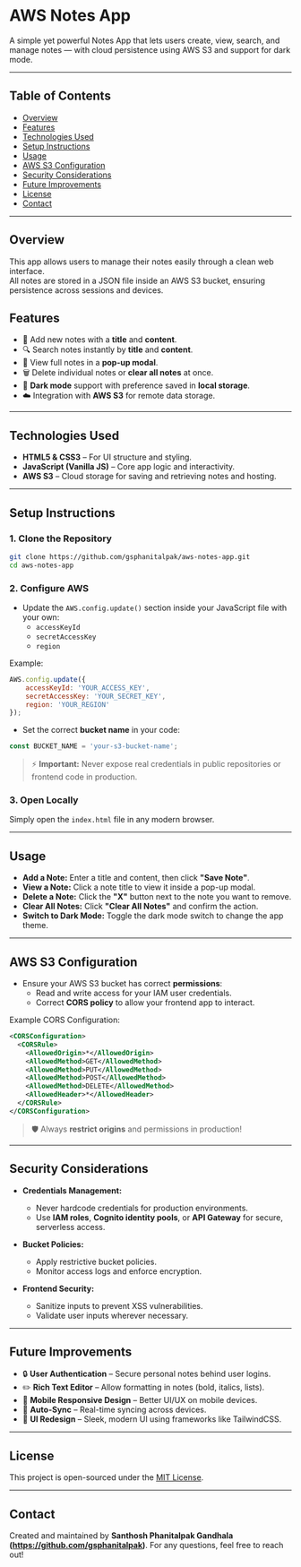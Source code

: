 # AWS Notes App

A simple yet powerful Notes App that lets users create, view, search, and manage notes — with cloud persistence using AWS S3 and support for dark mode.

---

## Table of Contents
- [Overview](#overview)
- [Features](#features)
- [Technologies Used](#technologies-used)
- [Setup Instructions](#setup-instructions)
- [Usage](#usage)
- [AWS S3 Configuration](#aws-s3-configuration)
- [Security Considerations](#security-considerations)
- [Future Improvements](#future-improvements)
- [License](#license)
- [Contact](#contact)

---

## Overview

This app allows users to manage their notes easily through a clean web interface.  
All notes are stored in a JSON file inside an AWS S3 bucket, ensuring persistence across sessions and devices.

## Features

- 📄 Add new notes with a **title** and **content**.
- 🔍 Search notes instantly by **title** and **content**.
- 📂 View full notes in a **pop-up modal**.
- 🗑️ Delete individual notes or **clear all notes** at once.
- 🌙 **Dark mode** support with preference saved in **local storage**.
- ☁️ Integration with **AWS S3** for remote data storage.

---

## Technologies Used

- **HTML5 & CSS3** – For UI structure and styling.
- **JavaScript (Vanilla JS)** – Core app logic and interactivity.
- **AWS S3** – Cloud storage for saving and retrieving notes and hosting.

---

## Setup Instructions

### 1. Clone the Repository

```bash
git clone https://github.com/gsphanitalpak/aws-notes-app.git
cd aws-notes-app
```

### 2. Configure AWS

- Update the `AWS.config.update()` section inside your JavaScript file with your own:
  - `accessKeyId`
  - `secretAccessKey`
  - `region`

Example:

```javascript
AWS.config.update({
    accessKeyId: 'YOUR_ACCESS_KEY',
    secretAccessKey: 'YOUR_SECRET_KEY',
    region: 'YOUR_REGION'
});
```

- Set the correct **bucket name** in your code:
  
```javascript
const BUCKET_NAME = 'your-s3-bucket-name';
```

> ⚡ **Important:** Never expose real credentials in public repositories or frontend code in production.

### 3. Open Locally

Simply open the `index.html` file in any modern browser.

---

## Usage

- **Add a Note:** Enter a title and content, then click **"Save Note"**.
- **View a Note:** Click a note title to view it inside a pop-up modal.
- **Delete a Note:** Click the **"X"** button next to the note you want to remove.
- **Clear All Notes:** Click **"Clear All Notes"** and confirm the action.
- **Switch to Dark Mode:** Toggle the dark mode switch to change the app theme.

---

## AWS S3 Configuration

- Ensure your AWS S3 bucket has correct **permissions**:
  - Read and write access for your IAM user credentials.
  - Correct **CORS policy** to allow your frontend app to interact.

Example CORS Configuration:

```xml
<CORSConfiguration>
  <CORSRule>
    <AllowedOrigin>*</AllowedOrigin>
    <AllowedMethod>GET</AllowedMethod>
    <AllowedMethod>PUT</AllowedMethod>
    <AllowedMethod>POST</AllowedMethod>
    <AllowedMethod>DELETE</AllowedMethod>
    <AllowedHeader>*</AllowedHeader>
  </CORSRule>
</CORSConfiguration>
```

> 🛡️ Always **restrict origins** and permissions in production!

---

## Security Considerations

- **Credentials Management:**  
  - Never hardcode credentials for production environments.  
  - Use **IAM roles**, **Cognito identity pools**, or **API Gateway** for secure, serverless access.
  
- **Bucket Policies:**  
  - Apply restrictive bucket policies.  
  - Monitor access logs and enforce encryption.

- **Frontend Security:**  
  - Sanitize inputs to prevent XSS vulnerabilities.
  - Validate user inputs wherever necessary.

---

## Future Improvements

- 🔒 **User Authentication** – Secure personal notes behind user logins.
- ✏️ **Rich Text Editor** – Allow formatting in notes (bold, italics, lists).
- 📱 **Mobile Responsive Design** – Better UI/UX on mobile devices.
- 🔄 **Auto-Sync** – Real-time syncing across devices.
- 🎨 **UI Redesign** – Sleek, modern UI using frameworks like TailwindCSS.

---

## License

This project is open-sourced under the [MIT License](LICENSE).

---

## Contact
Created and maintained by **Santhosh Phanitalpak Gandhala (https://github.com/gsphanitalpak)**.
For any questions, feel free to reach out!
